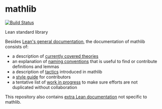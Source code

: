 # mathlib

[![Build Status](https://travis-ci.org/leanprover/mathlib.svg?branch=master)](https://travis-ci.org/leanprover/mathlib)

Lean standard library

Besides [Lean's general documentation](https://leanprover.github.io/documentation/), the documentation of mathlib consists of:
* a description of [currently covered theories](docs/theories.md)
* an explanation of [naming conventions](docs/naming.md) that is useful
  to find or contribute definitions and lemmas
* a description of [tactics](docs/tactics.md) introduced in mathlib
* a [style guide](docs/style.md) for contributors
* a tentative list of [work in progress](docs/wip.md) to make sure
  efforts are not duplicated without collaboration

This repository also contains [extra Lean documentation](docs/extras.md)
not specific to mathlib.
